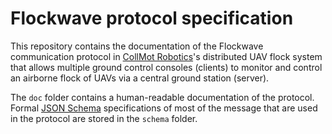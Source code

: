 Flockwave protocol specification
================================

This repository contains the documentation of the Flockwave communication
protocol in [CollMot Robotics][1]'s distributed UAV flock system that allows
multiple ground control consoles (clients) to monitor and control an airborne
flock of UAVs via a central ground station (server).

The ``doc`` folder contains a human-readable documentation of the protocol.
Formal [JSON Schema][2] specifications of most of the message that are used
in the protocol are stored in the ``schema`` folder.

[1]: http://collmot.com
[2]: http://json-schema.org
